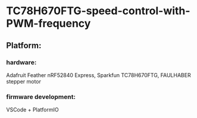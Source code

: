 # TC78H670FTG-speed-control-with-PWM-frequency

## Platform:
### hardware:
Adafruit Feather nRF52840 Express, Sparkfun TC78H670FTG, FAULHABER stepper motor

### firmware development:
VSCode + PlatformIO
